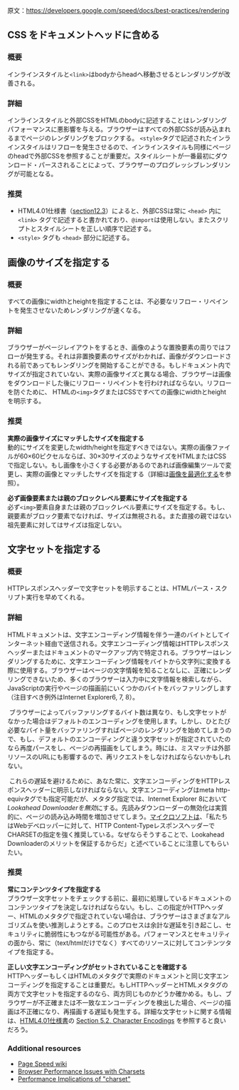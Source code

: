 原文：https://developers.google.com/speed/docs/best-practices/rendering


## CSS をドキュメントヘッドに含める

### 概要

インラインスタイルと`<link>`はbodyからheadへ移動させるとレンダリングが改善される。

### 詳細

インラインスタイルと外部CSSをHTMLのbodyに記述することはレンダリングパフォーマンスに悪影響を与える。ブラウザーはすべての外部CSSが読み込まれるまでページのレンダリングをブロックする。
`<style>`タグで記述されたインラインスタイルはリフローを発生させるので、インラインスタイルも同様にページのheadで外部CSSを参照することが重要だ。スタイルシートが一番最初にダウンロード・パースされることによって、ブラウザーのプログレッシブレンダリングが可能となる。

### 推奨

+ HTML4.01仕様書（[section12.3](http://www.w3.org/TR/html4/struct/links.html#h-12.3)）によると、外部CSSは常に `<head>` 内に `<link>` タグで記述すると書かれており、`@import`は使用しない。またスクリプトとスタイルシートを正しい順序で記述する。
+ `<style>` タグも `<head>` 部分に記述する。



## 画像のサイズを指定する

### 概要

すべての画像にwidthとheightを指定することは、不必要なリフロー・リペイントを発生させないためレンダリングが速くなる。

### 詳細

ブラウザーがページレイアウトをするとき、画像のような置換要素の周りではフローが発生する。それは非置換要素のサイズがわかれば、画像がダウンロードされる前であってもレンダリングを開始することができる。もしドキュメント内でサイズが指定されていない、実際の画像サイズと異なる場合、ブラウザーは画像をダウンロードした後にリフロー・リペイントを行わければならない。リフローを防ぐために、 HTMLの`<img>`タグまたはCSSですべての画像にwidthとheightを明示する。


### 推奨

__実際の画像サイズにマッチしたサイズを指定する __  
動的にサイズを変更したwidth/heightを指定すべきではない。実際の画像ファイルが60×60ピクセルならば、30×30サイズのようなサイズをHTMLまたはCSSで指定しない。もし画像を小さくする必要があるのであれば画像編集ツールで変更し、実際の画像とマッチしたサイズを指定する（詳細は[画像を最適化する](http://localhost:4000/speed/payload/CompressImages.html)を参照）。


__必ず画像要素または親のブロックレベル要素にサイズを指定する __  
必ず`<img>`要素自身または親のブロックレベル要素にサイズを指定する。もし、親要素がブロック要素でなければ、サイズは無視される。また直接の親ではない祖先要素に対してはサイズは指定しない。


## 文字セットを指定する
### 概要

HTTPレスポンスヘッダーで文字セットを明示することは、HTMLパース・スクリプト実行を早めてくれる。

### 詳細

HTMLドキュメントは、文字エンコーディング情報を伴う一連のバイトとしてインターネット経由で送信される。文字エンコーディング情報はHTTPレスポンスヘッダーまたはドキュメントのマークアップ内で特定される。ブラウザーはレンダリングするために、文字エンコーディング情報をバイトから文字列に変換する際に使用する。ブラウザーはページの文字情報を知ることなしに、正確にレンダリングできないため、多くのブラウザーは入力中に文字情報を検索しながら、JavaScriptの実行やページの描画前にいくつかのバイトをバッファリングします（注目すべき例外はInternet Explorer6, 7, 8）。

 ブラウザーによってバッファリングするバイト数は異なり、もし文字セットがなかった場合はデフォルトのエンコーディングを使用します。しかし、ひとたび必要なバイト量をバッファリングすればページのレンダリングを始めてしまうので、もし、デフォルトのエンコーディングと違う文字セットが指定されていたのなら再度パースをし、ページの再描画をしてしまう。時には、ミスマッチは外部リソースのURLにも影響するので、再リクエストをしなければならないかもしれない。

 これらの遅延を避けるために、あなた常に、文字エンコーディングをHTTPレスポンスヘッダーに明示しなければならない。文字エンコーディングはmeta http-equivタグでも指定可能だが、メタタグ指定では、Internet Explorer 8において*Lookahead Downloaderを無効*にする。先読みダウンローダーの無効化は実質的に、ページの読み込み時間を増加させてしまう。[マイクロソフトは](http://blogs.msdn.com/b/ieinternals/archive/2010/04/01/ie8-lookahead-downloader-fixed.aspx)、「私たちはWebデベロッパーに対して、HTTP Content-TypeレスポンスヘッダーでCHARSETの指定を強く推奨している。なぜならそうすることで、Lookahead Downloaderのメリットを保証するからだ」と述べていることに注意してもらいたい。

### 推奨

__常にコンテンツタイプを指定する __  
ブラウザー文字セットをチェックする前に、最初に処理しているドキュメントのコンテンツタイプを決定しなければならない。もし、この指定がHTTPヘッダー、HTMLのメタタグで指定されていない場合は、ブラウザーはさまざまなアルゴリズムを使い推測しようとする。このプロセスは余計な遅延を引き起こし、セキュリティに脆弱性にもつながる可能性がある。パフォーマンスとセキュリティの面から、常に（text/htmlだけでなく）すべてのリソースに対してコンテンツタイプを指定する。

__正しい文字エンコーディングがセットされていることを確認する __  
HTTPヘッダーもしくはHTMLのメタタグで実際のドキュメントと同じ文字エンコーディングを指定することは重要だ。もしHTTPヘッダーとHTMLメタタグの両方で文字セットを指定するのなら、両方同じものかどうか確かめる。もし、ブラウザーが不正確または不一致なエンコーディングを検出した場合、ページの描画は不正確になり、再描画する遅延も発生する。詳細な文字セットに関する情報は、[HTML4.01仕様書](http://www.w3.org/TR/REC-html40/)の [Section 5.2, Character Encodings](http://www.w3.org/TR/REC-html40/charset.html#h-5.2) を参照すると良いだろう。

### Additional resources 

+ [Page Speed wiki](http://code.google.com/p/page-speed/wiki/SpecifyCharsetEarly)
+ [Browser Performance Issues with Charsets](http://zoompf.com/2009/12/browser-performance-issues-with-charsets)
+ [Performance Implications of "charset"](http://www.kylescholz.com/blog/2010/01/performance_implications_of_charset.html)
